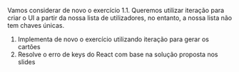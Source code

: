 Vamos considerar de novo o exercício 1.1.
Queremos utilizar iteração para criar o UI a partir da nossa lista de utilizadores, no entanto, a nossa lista não tem chaves únicas.

1. Implementa de novo o exercício utilizando iteração para gerar os cartões
2. Resolve o erro de keys do React com base na solução proposta nos slides
